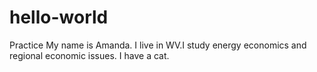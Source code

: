 # hello-world
Practice 
My name is Amanda.  I live in WV.I study energy economics and regional economic issues. I have a cat. 
